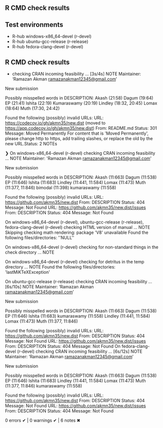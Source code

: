 ## R CMD check results
## Test environments
- R-hub windows-x86_64-devel (r-devel)
- R-hub ubuntu-gcc-release (r-release)
- R-hub fedora-clang-devel (r-devel)

## R CMD check results
* checking CRAN incoming feasibility ... [3s/4s] NOTE
Maintainer: ‘Ramazan Akman <ramazanakman12345@gmail.com>’

New submission

Possibly misspelled words in DESCRIPTION:
  Akash (21:58)
  Dagum (19:64)
  EP (21:41)
  Ishita (22:19)
  Kumaraswamy (20:19)
  Lindley (18:32, 20:45)
  Lomax (18:64)
  Muth (17:30, 24:42)

Found the following (possibly) invalid URLs:
  URL: https://codecov.io/gh/akmn35/new.dist (moved to https://app.codecov.io/gh/akmn35/new.dist)
    From: README.md
    Status: 301
    Message: Moved Permanently
  For content that is 'Moved Permanently', please change http to https,
  add trailing slashes, or replace the old by the new URL.Status: 2 NOTEs
  
❯ On windows-x86_64-devel (r-devel)
  checking CRAN incoming feasibility ... NOTE
  Maintainer: 'Ramazan Akman <ramazanakman12345@gmail.com>'
  
  New submission
  
  Possibly misspelled words in DESCRIPTION:
    Akash (11:663)
    Dagum (11:538)
    EP (11:646)
    Ishita (11:683)
    Lindley (11:441, 11:584)
    Lomax (11:473)
    Muth (11:377, 11:846)
    bimodal (11:398)
    kumaraswamy (11:558)
  
  Found the following (possibly) invalid URLs:
    URL: https://github.com/akmn35/new.dist
      From: DESCRIPTION
      Status: 404
      Message: Not Found
    URL: https://github.com/akmn35/new.dist/issues
      From: DESCRIPTION
      Status: 404
      Message: Not Found

On windows-x86_64-devel (r-devel), ubuntu-gcc-release (r-release), fedora-clang-devel (r-devel)
  checking HTML version of manual ... NOTE
  Skipping checking math rendering: package 'V8' unavailable
  Found the following files/directories:
    ''NULL''

On windows-x86_64-devel (r-devel)
  checking for non-standard things in the check directory ... NOTE

On windows-x86_64-devel (r-devel)
  checking for detritus in the temp directory ... NOTE
  Found the following files/directories:
    'lastMiKTeXException'

On ubuntu-gcc-release (r-release)
  checking CRAN incoming feasibility ... [6s/10s] NOTE
  Maintainer: ‘Ramazan Akman <ramazanakman12345@gmail.com>’
  
  New submission
  
  Possibly misspelled words in DESCRIPTION:
    Akash (11:663)
    Dagum (11:538)
    EP (11:646)
    Ishita (11:683)
    kumaraswamy (11:558)
    Lindley (11:441, 11:584)
    Lomax (11:473)
    Muth (11:377, 11:846)
  
  Found the following (possibly) invalid URLs:
    URL: https://github.com/akmn35/new.dist
      From: DESCRIPTION
      Status: 404
      Message: Not Found
    URL: https://github.com/akmn35/new.dist/issues
      From: DESCRIPTION
      Status: 404
      Message: Not Found
On fedora-clang-devel (r-devel)
  checking CRAN incoming feasibility ... [6s/12s] NOTE
  Maintainer: ‘Ramazan Akman <ramazanakman12345@gmail.com>’
  
  New submission
  
  Possibly misspelled words in DESCRIPTION:
    Akash (11:663)
    Dagum (11:538)
    EP (11:646)
    Ishita (11:683)
    Lindley (11:441, 11:584)
    Lomax (11:473)
    Muth (11:377, 11:846)
    kumaraswamy (11:558)
  
  Found the following (possibly) invalid URLs:
    URL: https://github.com/akmn35/new.dist
      From: DESCRIPTION
      Status: 404
      Message: Not Found
    URL: https://github.com/akmn35/new.dist/issues
      From: DESCRIPTION
      Status: 404
      Message: Not Found

0 errors ✔ | 0 warnings ✔ | 6 notes ✖


